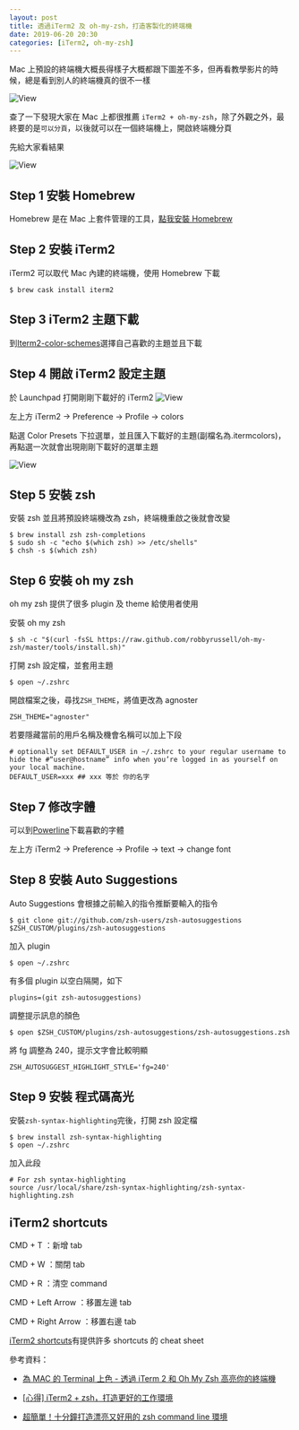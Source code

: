 ```yaml
---
layout: post
title: 透過iTerm2 及 oh-my-zsh，打造客製化的終端機
date: 2019-06-20 20:30
categories: [iTerm2, oh-my-zsh]
---
```


Mac 上預設的終端機大概長得樣子大概都跟下圖差不多，但再看教學影片的時候，總是看到別人的終端機真的很不一樣

![View](https://i.imgur.com/E1819Pi.png)

查了一下發現大家在 Mac 上都很推薦 `iTerm2 + oh-my-zsh`，除了外觀之外，最終要的是`可以分頁`，以後就可以在一個終端機上，開啟終端機分頁

先給大家看結果

![View](https://i.imgur.com/7MkKifx.png)

## Step 1 安裝 Homebrew

Homebrew 是在 Mac 上套件管理的工具，[點我安裝 Homebrew](https://brew.sh/index_zh-tw)

## Step 2 安裝 iTerm2

iTerm2 可以取代 Mac 內建的終端機，使用 Homebrew 下載

```shell
$ brew cask install iterm2
```

## Step 3 iTerm2 主題下載

到[Iterm2-color-schemes](https://iterm2colorschemes.com/)選擇自己喜歡的主題並且下載

## Step 4 開啟 iTerm2 設定主題

於 Launchpad 打開剛剛下載好的 iTerm2
![View](https://i.imgur.com/UWGL49E.png)

左上方 iTerm2 -> Preference -> Profile -> colors

點選 Color Presets 下拉選單，並且匯入下載好的主題(副檔名為.itermcolors)，再點選一次就會出現剛剛下載好的選單主題

![View](https://i.imgur.com/VGOYvj9.png)

## Step 5 安裝 zsh

安裝 zsh 並且將預設終端機改為 zsh，終端機重啟之後就會改變

```shell
$ brew install zsh zsh-completions
$ sudo sh -c "echo $(which zsh) >> /etc/shells"
$ chsh -s $(which zsh)
```

## Step 6 安裝 oh my zsh

oh my zsh 提供了很多 plugin 及 theme 給使用者使用

安裝 oh my zsh

```shell
$ sh -c "$(curl -fsSL https://raw.github.com/robbyrussell/oh-my-zsh/master/tools/install.sh)"
```

打開 zsh 設定檔，並套用主題

```shell
$ open ~/.zshrc
```

開啟檔案之後，尋找`ZSH_THEME`，將值更改為 agnoster

```
ZSH_THEME="agnoster"
```

若要隱藏當前的用戶名稱及機會名稱可以加上下段

```shell
# optionally set DEFAULT_USER in ~/.zshrc to your regular username to hide the #“user@hostname” info when you’re logged in as yourself on your local machine.
DEFAULT_USER=xxx ## xxx 等於 你的名字
```

## Step 7 修改字體

可以到[Powerline](https://github.com/powerline/fonts)下載喜歡的字體

左上方 iTerm2 -> Preference -> Profile -> text -> change font

## Step 8 安裝 Auto Suggestions

Auto Suggestions 會根據之前輸入的指令推斷要輸入的指令

```shell
$ git clone git://github.com/zsh-users/zsh-autosuggestions $ZSH_CUSTOM/plugins/zsh-autosuggestions
```

加入 plugin

```shell
$ open ~/.zshrc
```

有多個 plugin 以空白隔開，如下

```
plugins=(git zsh-autosuggestions)
```

調整提示訊息的顏色

```
$ open $ZSH_CUSTOM/plugins/zsh-autosuggestions/zsh-autosuggestions.zsh
```

將 fg 調整為 240，提示文字會比較明顯

```
ZSH_AUTOSUGGEST_HIGHLIGHT_STYLE='fg=240'
```

## Step 9 安裝 程式碼高光

安裝`zsh-syntax-highlighting`完後，打開 zsh 設定檔

```shell
$ brew install zsh-syntax-highlighting
$ open ~/.zshrc
```

加入此段

```
# For zsh syntax-highlighting
source /usr/local/share/zsh-syntax-highlighting/zsh-syntax-highlighting.zsh
```

## iTerm2 shortcuts

CMD + T ：新增 tab

CMD + W ：關閉 tab

CMD + R ：清空 command

CMD + Left Arrow ：移置左邊 tab

CMD + Right Arrow ：移置右邊 tab

[iTerm2 shortcuts](https://gist.github.com/squarism/ae3613daf5c01a98ba3a)有提供許多 shortcuts 的 cheat sheet

參考資料：

- [為 MAC 的 Terminal 上色 - 透過 iTerm 2 和 Oh My Zsh 高亮你的終端機](https://pjchender.blogspot.com/2017/02/mac-terminal-iterm-2-oh-my-zsh.html)

- [[心得] iTerm2 + zsh，打造更好的工作環境](http://huli.logdown.com/posts/402147-iterm2-zsh-better-environment)

- [超簡單！十分鐘打造漂亮又好用的 zsh command line 環境](https://medium.com/statementdog-engineering/prettify-your-zsh-command-line-prompt-3ca2acc967f)
